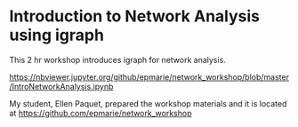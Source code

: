 # Introduction to Network Analysis using igraph

This 2 hr workshop introduces igraph for network analysis.

https://nbviewer.jupyter.org/github/epmarie/network_workshop/blob/master/IntroNetworkAnalysis.ipynb

My student, Ellen Paquet, prepared the workshop materials and it is located at https://github.com/epmarie/network_workshop

